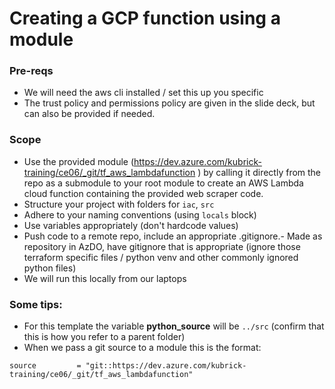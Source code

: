 # Creating a GCP function using a module

### Pre-reqs

- We will need the aws cli installed / set this up you specific 
- The trust policy and permissions policy are given in the slide deck, but can also be provided if needed.

### Scope

- Use the provided module (https://dev.azure.com/kubrick-training/ce06/_git/tf_aws_lambdafunction ) by calling it directly from the repo as a submodule to your root module to create an AWS Lambda cloud function containing the provided web scraper code.
- Structure your project with folders for `iac`, `src`
- Adhere to your naming conventions (using `locals` block)
- Use variables appropriately (don't hardcode values)
- Push code to a remote repo, include an appropriate .gitignore.- Made as repository in AzDO, have gitignore that is appropriate (ignore those terraform specific files / python venv and other commonly ignored python files)
- We will run this locally from our laptops


### Some tips:
- For this template the variable **python_source** will be `../src` (confirm that this is how you refer to a parent folder)
- When we pass a git source to a module this is the format:
```
source         = "git::https://dev.azure.com/kubrick-training/ce06/_git/tf_aws_lambdafunction"
```
